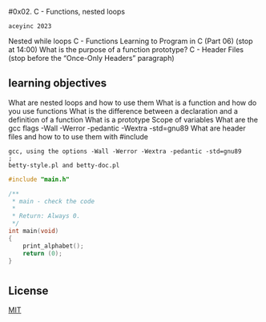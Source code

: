 #0x02. C - Functions, nested loops
```
aceyinc 2023
```

Nested while loops
C - Functions
Learning to Program in C (Part 06) (stop at 14:00)
What is the purpose of a function prototype?
C - Header Files (stop before the “Once-Only Headers” paragraph)

## learning objectives
What are nested loops and how to use them
What is a function and how do you use functions
What is the difference between a declaration and a definition of a function
What is a prototype
Scope of variables
What are the gcc flags -Wall -Werror -pedantic -Wextra -std=gnu89
What are header files and how to to use them with #include

```compiler and style
gcc, using the options -Wall -Werror -Wextra -pedantic -std=gnu89
;
betty-style.pl and betty-doc.pl

```

```c language
#include "main.h"

/**
 * main - check the code
 *
 * Return: Always 0.
 */
int main(void)
{
    print_alphabet();
    return (0);
}
```

#
## License

[MIT](https://choosealicense.com/licenses/mit/)
